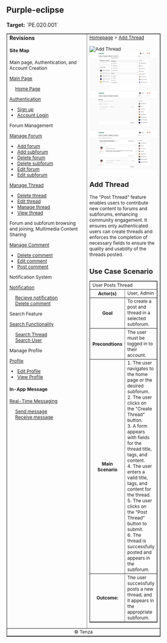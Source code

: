 <h2>Purple-eclipse</h2>
<p><strong>Target:</strong> `PE.020.001`</p>

<table border="1" cellpadding="0" cellspacing="0" style="width: 80%; font-size: 12px;">
    <tr style="width: 70%;">
        <td valign="top">
            <h3 style="margin-top:0">Revisions</h3>
            <h4 style="list-style-type: none; padding-left: 0;">Site Map</h4>
            <p> Main page, Authentication, and Account Creation </p>
            <a href="../homepage">Main Page</a>
            <ul style="list-style-type: none ; padding-left: 0">
                <li style="padding-left: 15px"> <a href="../homepage/homepage.md"> Home Page </a></li>  
            </ul>
            <a href="/authenticate-user">Authentication</a>
            <ul>
                <li><a href="../authenticate-user/account-signup.md">Sign up</a></li>
                <li><a href="../authenticate-user/account-login.md">Account Login</a></li>
            </ul>
             <p> Forum Management </p>
            <a href="../manage-forum">Manage Forum</a>
            <ul>
                <li><a href="../manage-forum/add-forum.md">Add forum</a></li>
                <li><a href="../manage-forum/add-subforum.md">Add subforum</a></li>
                <li><a href="../manage-forum/delete-forum.md">Delete forum</a></li>
                <li><a href="../manage-forum/delete-subforum.md">Delete subforum</a></li>
                <li><a href="../manage-forum/edit-forum.md">Edit forum</a></li>
                <li><a href="../manage-forum/edit-subforum.md">Edit subforum</a></li>
            </ul>
            <a href="/manage-thread">Manage Thread</a>
            <ul>
                <li><a href="delete-thread.md">Delete thread</a></li>
                <li><a href="edit-thread.md">Edit thread</a></li>
                <li><a href="manage-thread.md">Manage thread</a></li>
                <li><a href="view-thread.md">View thread</a></li>
            </ul>
            <p> Forum and subforum browsing and joining, Multimedia Content Sharing</p>
            <a href="../manage-comment">Manage Comment</a>
            <ul>
                <li><a href="../manage-comment/delete-comment.md">Delete comment</a></li>
                <li><a href="../manage-comment/edit-comment.md">Edit comment</a></li>
                <li><a href="../manage-comment/post-comment.md">Post comment</a></li>
            </ul>
            <p> Notification System </p>
            <a href="../manage-notification">Notification</a>
            <ul style="list-style-type: none ; padding-left: 0">
                <li style="padding-left: 15px"> <a href="../manage-notification/recieve-notification.md">Recieve notification </a></li>
                <li style="padding-left: 15px"> <a href="../manage-notification/delete-notification.md"> Delete comment </a></li>    
            </ul>
            <p> Search Feature </p> 
            <a href="../search-functionality">Search Functionality</a>
            <ul style="list-style-type: none ; padding-left: 0">
                <li style="padding-left: 15px"> <a href="../search-functionality/search-thread.md"> Search Thread </a></li>
                <li style="padding-left: 15px"> <a href="../search-functionality/search-user.md"> Search User </a></li>
            </ul>
            <p> Manage Profile</p>
            <a href="../manage-profile">Profile</a>
            <ul>
                <li><a href="../manage-profile/edit-profile.md">Edit Profile</a></li>
                <li><a href="../manage-profile/view-profile.md">View Profile</a></li>
            </ul>
            <h4> In-App Message </h4>
            <a href="../manage-message">Real-Time Messaging</a>
            <ul style="list-style-type: none ; padding-left: 0">
                <li style="padding-left: 15px"> <a href="../manage-message/send-message.md"> Send message </a></li>
                <li style="padding-left: 15px"> <a href="../manage-message/receive-message.md"> Receive message </a></li>
            </ul>
        </td>
        <td valign="top" style="width: 30%;">
            <a href="https://github.com/Davidty143/purple-eclipse/blob/main/docs/homepage/homepage.md">Homepage</a> &gt;
            <a href="https://github.com/Davidty143/purple-eclipse/tree/main/docs/manage-thread">Add Thread</a>
            <br><br>
            <img src="../../assets/add_thread1.png" alt="Add Thread" width="500">
            <img src="../../assets/add_thread2.png" alt="Add Thread" width="500">
            <img src="../../assets/add_thread3.png" alt="Add Thread" width="500">
            <img src="../../assets/add_thread4.png" alt="Add Thread" width="500">
            <h2>Add Thread</h2>
            <p>The "Post Thread" feature enables users to contribute new content to forums and subforums, enhancing community engagement.
              It ensures only authenticated users can create threads and enforces the completion of necessary fields to ensure the quality and usability of the threads posted.
           </p>
            <h2>Use Case Scenario</h2>
            <table border="1">
                <tr>
                    <td colspan="2" align="left">
                     User Posts Thread
                    </td>
                </tr>
                <tr>
                    <th>Actor(s)</th>
                    <td>User, Admin</td>
                </tr>
              <tr>
                <th>Goal</th>
                <td>To create a post and thread in a selected subforum.
              </td>
              </tr>  
                <tr>
                    <th>Precondtions</th>
                    <td>
                          The user must be logged in to their account.
                    </td>
                </tr>
                <tr>
                    <th>Main Scenario</th>
                    <td>
                        1. The user navigates to the home page or the desired subforum.
                        <br>
                        2. The user clicks on the "Create Thread" button.
                        <br>
                        3. A form appears with fields for the thread title, tags, and content.
                        <br>
                        4. The user enters a valid title, tags, and content for the thread.
                        <br>
                        5. The user clicks on the "Post Thread" button to submit.
                        <br>            
                        6. The thread is successfully posted and appears in the subforum.
                    </td>
                </tr>
                <tr>
                    <th>Outcome: </th>
                    <td>The user successfully posts a new thread, and it appears in the appropriate subforum.
                </td>
                </tr>
            </table>   
          <tr>
              <td colspan="2" align="center">
                  © Tenza
              </td>
          </tr>
</table>
